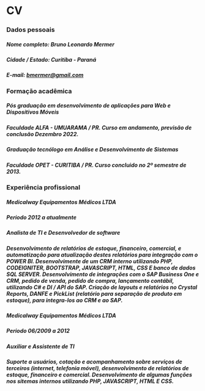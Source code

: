 # CV 

### Dados pessoais

##### Nome completo: Bruno Leonardo Mermer
##### Cidade / Estado: Curitiba - Paraná
##### E-mail: bmermer@gmail.com

### Formação acadêmica

##### Pós graduação em desenvolvimento de aplicações para Web e Dispositivos Móveis
##### Faculdade ALFA - UMUARAMA / PR. Curso em andamento, previsão de conclusão Dezembro 2022.

##### Graduação tecnólogo em Análise e Desenvolvimento de Sistemas
##### Faculdade OPET - CURITIBA / PR. Curso concluido no 2º semestre de 2013.

### Experiência profissional

##### Medicalway Equipamentos Médicos LTDA
##### Periodo 2012 a atualmente
##### Analista de TI e Desenvolvedor de software
##### Desenvolvimento de relatórios de estoque, financeiro, comercial, e automatização para atualização destes relatórios para integração com o POWER BI. Desenvolvimente de um CRM interno utilizando PHP, CODEIGNITER, BOOTSTRAP, JAVASCRIPT, HTML, CSS E banco de dados SQL SERVER. Desenvolvimento de integrações com o SAP Business One e CRM, pedido de venda, pedido de compra, lançamento contábil, utilizando C# e DI / API do SAP. Criação de layouts e relatórios no Crystal Reports, DANFE e PickList (relatório para separação de produto em estoque), para integra-los ao CRM e ao SAP.

##### Medicalway Equipamentos Médicos LTDA
##### Periodo 06/2009 a 2012
##### Auxiliar e Assistente de TI
##### Suporte a usuários, cotação e acompanhamento sobre serviços de terceiros (internet, telefonia móvel), desenvolvimento de relatórios de estoque, financeiro e comercial. Desenvolvimento de algumas funções nos sitemas internos utilizando PHP, JAVASCRIPT, HTML E CSS.
